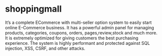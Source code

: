 # shoppingmall
It’s a complete ECommerce with multi-seller option
system to easily start online E-Commerce business. It has
a powerful admin panel for managing products,
categories, coupons, orders, pages,review,stock and much more. It is
extremely optimized for giving customers the best
purchasing experience. The system is highly performant
and protected against SQL injection, XSS, CSRF, and other
attacks.
